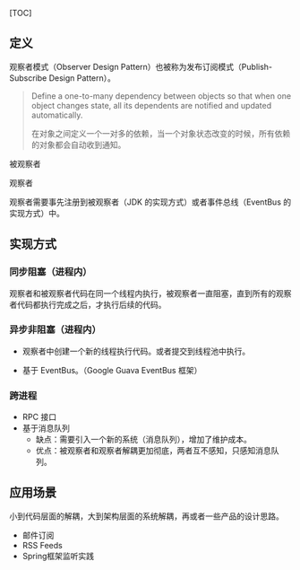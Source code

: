 [TOC]



## 定义

观察者模式（Observer Design Pattern）也被称为发布订阅模式（Publish-Subscribe Design Pattern）。

> Define a one-to-many dependency between objects so that when one object changes state, all its dependents are notified and updated automatically.
>
> 在对象之间定义一个一对多的依赖，当一个对象状态改变的时候，所有依赖的对象都会自动收到通知。



被观察者

观察者

观察者需要事先注册到被观察者（JDK 的实现方式）或者事件总线（EventBus 的实现方式）中。



## 实现方式

### 同步阻塞（进程内）

观察者和被观察者代码在同一个线程内执行，被观察者一直阻塞，直到所有的观察者代码都执行完成之后，才执行后续的代码。

### 异步非阻塞（进程内）

- 观察者中创建一个新的线程执行代码。或者提交到线程池中执行。

- 基于 EventBus。（Google Guava EventBus 框架）

### 跨进程

- RPC 接口
- 基于消息队列
  - 缺点：需要引入一个新的系统（消息队列），增加了维护成本。
  - 优点：被观察者和观察者解耦更加彻底，两者互不感知，只感知消息队列。



## 应用场景

小到代码层面的解耦，大到架构层面的系统解耦，再或者一些产品的设计思路。

- 邮件订阅
- RSS Feeds
- Spring框架监听实践